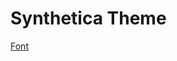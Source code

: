 # Synthetica Theme

[Font](https://tympanus.net/codrops/2016/04/29/freebie-synthetica-one-page-website-template/)
